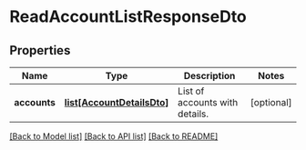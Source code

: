 # ReadAccountListResponseDto

## Properties
Name | Type | Description | Notes
------------ | ------------- | ------------- | -------------
**accounts** | [**list[AccountDetailsDto]**](AccountDetailsDto.md) | List of accounts with details. | [optional] 

[[Back to Model list]](../README.md#documentation-for-models) [[Back to API list]](../README.md#documentation-for-api-endpoints) [[Back to README]](../README.md)


